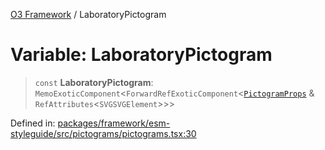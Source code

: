 [O3 Framework](../API.md) / LaboratoryPictogram

# Variable: LaboratoryPictogram

> `const` **LaboratoryPictogram**: `MemoExoticComponent`\<`ForwardRefExoticComponent`\<[`PictogramProps`](../type-aliases/PictogramProps.md) & `RefAttributes`\<`SVGSVGElement`\>\>\>

Defined in: [packages/framework/esm-styleguide/src/pictograms/pictograms.tsx:30](https://github.com/habeshabro/openmrs-esm-core/blob/main/packages/framework/esm-styleguide/src/pictograms/pictograms.tsx#L30)
